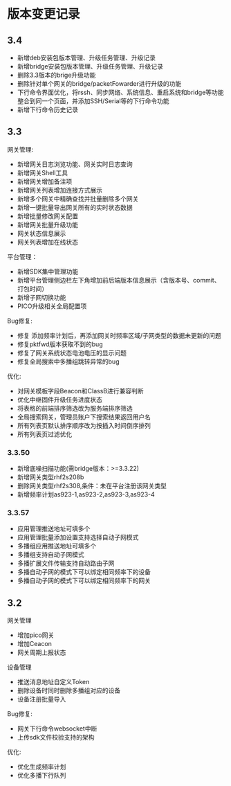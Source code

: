 # 版本变更记录
## 3.4
* 新增deb安装包版本管理、升级任务管理、升级记录
* 新增bridge安装包版本管理、升级任务管理、升级记录
* 删除3.3版本的brige升级功能
* 删除针对单个网关的bridge/packetFowarder进行升级的功能
* 下行命令界面优化，将rssh、同步网络、系统信息、重启系统和bridge等功能整合到同一个页面，并添加SSH/Serial等的下行命令功能
* 新增下行命令历史记录

## 3.3
网关管理:
- 新增网关日志浏览功能、网关实时日志查询
- 新增网关Shell工具
- 新增网关增加备注项
- 新增网关列表增加连接方式展示
- 新增多个网关中精确查找并批量删除多个网关
- 新增一键批量导出网关所有的实时状态数据
- 新增批量修改网关配置
- 新增网关批量升级功能
- 网关状态信息展示
- 网关列表增加在线状态

平台管理：
- 新增SDK集中管理功能
- 新增平台管理侧边栏左下角增加前后端版本信息展示（含版本号、commit、打包时间）
- 新增子网切换功能
- PICO升级相关全局配置项

Bug修复:
- 修复 添加频率计划后，再添加网关时频率区域/子网类型的数据未更新的问题
- 修复pktfwd版本获取不到的bug
- 修复了网关系统状态电池电压的显示问题
- 修复全局搜索中多播组跳转异常的bug

优化:
- 对网关模板字段Beacon和ClassB进行兼容判断
- 优化中继固件升级任务进度状态
- 将表格的前端排序筛选改为服务端排序筛选
- 全局搜索网关，管理员账户下搜索结果返回用户名
- 所有列表页默认排序顺序改为按插入时间倒序排列
- 所有列表页过滤优化

### 3.3.50
* 新增底噪扫描功能(需bridge版本：>=3.3.22)
* 新增网关类型rhf2s208b
* 删除网关类型rhf2s308,条件：未在平台注册该网关类型
* 新增频率计划as923-1,as923-2,as923-3,as923-4

### 3.3.57
* 应用管理推送地址可填多个
* 应用管理批量添加设置支持选择自动子网模式
* 多播组应用推送地址可填多个
* 多播组支持自动子网模式
* 多播扩展文件传输支持自动路由子网
* 多播自动子网的模式下可以绑定相同频率下的设备
* 多播自动子网的模式下可以绑定相同频率下的网关

## 3.2
网关管理
- 增加pico网关
- 增加Ceacon
- 网关周期上报状态

设备管理
- 推送消息地址自定义Token
- 删除设备时同时删除多播组对应的设备
- 设备注册批量导入

Bug修复:
- 网关下行命令websocket中断
- 上传sdk文件校验支持的架构

优化:
- 优化生成频率计划
- 优化多播下行队列
